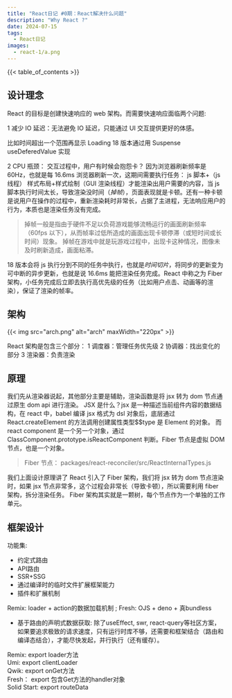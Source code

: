 ```yaml
---
title: "React日记 #0期：React解决什么问题"
description: "Why React ?"
date: 2024-07-15
tags:
  - React日记
images:
  - react-1/a.png
---
```


{{< table_of_contents >}}

## 设计理念

React 的目标是创建快速响应的 web 架构。而需要快速响应面临两个问题:

1 减少 IO 延迟：无法避免 IO 延迟，只能通过 UI 交互提供更好的体感。

比如时间超出一个范围再显示 Loading 18 版本通过用 Suspense useDeferedValue 实现

2 CPU 瓶颈： 交互过程中，用户有时候会抱怨卡？ 因为浏览器刷新频率是 60Hz，也就是每 16.6ms 浏览器刷新一次，这期间需要执行任务： js 脚本+（js 线程） 样式布局+样式绘制（GUI 渲染线程）才能渲染出用户需要的内容，当 js 脚本执行时间太长，导致渲染没时间（_掉帧_），页面表现就是卡顿。还有一种卡顿是说用户在操作的过程中，重新渲染耗时非常长，占据了主进程，无法响应用户的行为，本质也是渲染任务没有完成。

> 掉帧一般是指由于硬件不足以负荷游戏能够流畅运行的画面刷新频率（60fps 以下），从而帧率过低所造成的画面出现卡顿停滞（或短时间或长时间）现象。 掉帧在游戏中就是玩游戏过程中，出现卡这种情况，图像未及时刷新造成，画面粘滞。

18 版本会将 js 执行分到不同的任务中执行，也就是*时间切片*，将同步的更新变为可中断的异步更新，也就是说 16.6ms 能把渲染任务完成。React 中称之为 Fiber 架构，小任务完成后立即去执行高优先级的任务（比如用户点击、动画等的渲染），保证了渲染的帧率。

## 架构

{{< img src="arch.png" alt="arch" maxWidth="220px" >}}

React 架构是包含三个部分：
1 调度器：管理任务优先级
2 协调器：找出变化的部分
3 渲染器：负责渲染

## 原理

我们先从渲染器说起，其他部分主要是辅助，渲染函数是将 jsx 转为 dom 节点通过原生 dom api 进行渲染。 JSX 是什么？jsx 是一种描述当前组件内容的数据结构，在 react 中，babel 编译 jsx 格式为 dsl 对象后，底层通过 React.createElement 的方法调用创建属性类型$$type 是 Element 的对象。 而 react component 是一个另一个对象，通过 ClassComponent.prototype.isReactComponent 判断。Fiber 节点是虚拟 DOM 节点，也是一个对象。

> Fiber 节点： packages/react-reconciler/src/ReactInternalTypes.js

我们上面设计原理讲了 React 引入了 Fiber 架构，我们将 jsx 转为 dom 节点渲染时，如果 jsx 节点非常多，这个过程会非常长（导致卡顿），所以需要利用 fiber 架构，拆分渲染任务。 Fiber 架构其实就是一颗树，每个节点作为一个单独的工作单元。

## 框架设计

功能集:  

- 约定式路由
- API路由
- SSR+SSG
- 通过编译时的临时文件扩展框架能力
- 插件和扩展机制

Remix: loader + action的数据加载机制  ; Fresh: OJS + deno + 真bundless

- 基于路由的声明式数据获取: 除了useEffect, swr, react-query等社区方案，如果要追求极致的请求速度，只有运行时库不够，还需要和框架结合（路由和编译态结合），才能尽快发起，并行执行（还有缓存）。

Remix: export loader方法  
Umi: export  clientLoader  
Qwik: export onGet方法  
Fresh： export 包含Get方法的handler对象  
Solid Start: export routeData  
